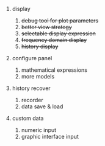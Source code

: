 1. display
    1. ~~debug tool for plot parameters~~
    2. ~~better view strategy~~
    3. ~~selectable display expression~~
    4. ~~frequency domain display~~
    5. ~~history display~~

2. configure panel
    1. mathematical expressions
    2. more models

3. history recover
    1. recorder
    2. data save & load

4. custom data
    1. numeric input
    2. graphic interface input
